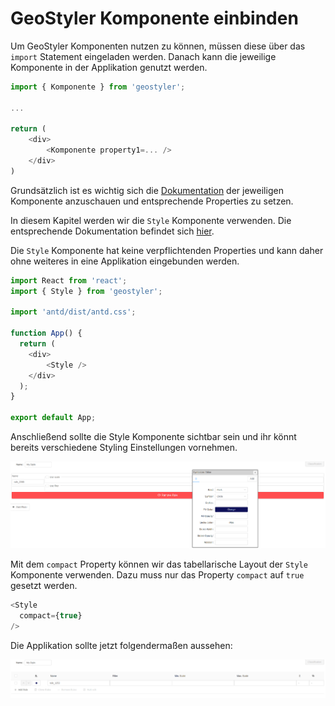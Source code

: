 # GeoStyler Komponente einbinden

Um GeoStyler Komponenten nutzen zu können, müssen diese über das `import` Statement
eingeladen werden. Danach kann die jeweilige Komponente in der Applikation genutzt werden.

```js
import { Komponente } from 'geostyler';

...

return (
    <div>
        <Komponente property1=... />
    </div>
)
```

Grundsätzlich ist es wichtig sich die [Dokumentation](https://geostyler.github.io/geostyler/latest/index.html) der jeweiligen Komponente
anzuschauen und entsprechende Properties zu setzen.

In diesem Kapitel werden wir die `Style` Komponente verwenden. Die entsprechende Dokumentation
befindet sich [hier](https://geostyler.github.io/geostyler/latest/index.html#/Components/Style/Style).

Die `Style` Komponente hat keine verpflichtenden Properties und kann daher ohne weiteres in eine
Applikation eingebunden werden.

```js
import React from 'react';
import { Style } from 'geostyler';

import 'antd/dist/antd.css';

function App() {
  return (
    <div>
        <Style />
    </div>
  );
}

export default App;
```

Anschließend sollte die Style Komponente sichtbar sein und ihr könnt bereits verschiedene Styling Einstellungen vornehmen.

[![Style Komponente](../images/basic.png)](..images/basic.png)

Mit dem `compact` Property können wir das tabellarische Layout der `Style` Komponente verwenden. Dazu muss nur das Property
`compact` auf `true` gesetzt werden.

```js
<Style
  compact={true}
/>
```

Die Applikation sollte jetzt folgendermaßen aussehen:

[![Compact Layout](../images/compact.png)](../images/compact.png)


